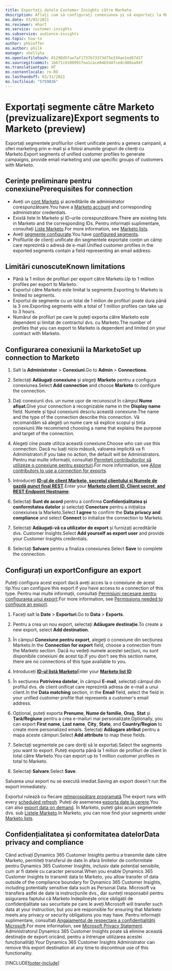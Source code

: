 ```yaml
---
title: Exportați datele Customer Insights către Marketo
description: Aflați cum să configurați conexiunea și să exportați la Marketo.
ms.date: 03/03/2021
ms.reviewer: mhart
ms.service: customer-insights
ms.subservice: audience-insights
ms.topic: how-to
author: phkieffer
ms.author: philk
manager: shellyha
ms.openlocfilehash: 01290d5fae7af1737b73373d75e334ae1ed67d37
ms.sourcegitcommit: 1b671c6100991fea1cace04b5d4fcedcd88aa94f
ms.translationtype: HT
ms.contentlocale: ro-RO
ms.lasthandoff: 03/31/2021
ms.locfileid: "5759836"
---
```

# <a name="export-segments-to-marketo-preview"></a><span data-ttu-id="9b3bd-103">Exportați segmente către Marketo (previzualizare)</span><span class="sxs-lookup"><span data-stu-id="9b3bd-103">Export segments to Marketo (preview)</span></span>

<span data-ttu-id="9b3bd-104">Exportați segmentele profilurilor client unificate pentru a genera campanii, a oferi marketing prin e-mail și a folosi anumite grupuri de clienți cu Marketo.</span><span class="sxs-lookup"><span data-stu-id="9b3bd-104">Export segments of unified customer profiles to generate campaigns, provide email marketing and use specific groups of customers with Marketo.</span></span>

## <a name="prerequisites-for-connection"></a><span data-ttu-id="9b3bd-105">Cerințe preliminare pentru conexiune</span><span class="sxs-lookup"><span data-stu-id="9b3bd-105">Prerequisites for connection</span></span>

-   <span data-ttu-id="9b3bd-106">Aveți un [cont Marketo](https://login.marketo.com/) și acreditările de administrator corespunzătoare.</span><span class="sxs-lookup"><span data-stu-id="9b3bd-106">You have a [Marketo account](https://login.marketo.com/) and corresponding administrator credentials.</span></span>
-   <span data-ttu-id="9b3bd-107">Există liste în Marketo și ID-urile corespunzătoare.</span><span class="sxs-lookup"><span data-stu-id="9b3bd-107">There are existing lists in Marketo and the corresponding IDs.</span></span> <span data-ttu-id="9b3bd-108">Pentru informații suplimentare, consultați [Liste Marketo](https://docs.marketo.com/display/public/DOCS/Understanding+Static+Lists).</span><span class="sxs-lookup"><span data-stu-id="9b3bd-108">For more information, see [Marketo lists](https://docs.marketo.com/display/public/DOCS/Understanding+Static+Lists).</span></span>
-   <span data-ttu-id="9b3bd-109">Aveți [segmente configurate](segments.md).</span><span class="sxs-lookup"><span data-stu-id="9b3bd-109">You have [configured segments](segments.md).</span></span>
-   <span data-ttu-id="9b3bd-110">Profilurile de clienți unificate din segmentele exportate conțin un câmp care reprezintă o adresă de e-mail.</span><span class="sxs-lookup"><span data-stu-id="9b3bd-110">Unified customer profiles in the exported segments contain a field representing an email address.</span></span>

## <a name="known-limitations"></a><span data-ttu-id="9b3bd-111">Limitări cunoscute</span><span class="sxs-lookup"><span data-stu-id="9b3bd-111">Known limitations</span></span>

- <span data-ttu-id="9b3bd-112">Până la 1 milion de profiluri per export către Marketo.</span><span class="sxs-lookup"><span data-stu-id="9b3bd-112">Up to 1 million profiles per export to Marketo.</span></span>
- <span data-ttu-id="9b3bd-113">Exportul către Marketo este limitat la segmente.</span><span class="sxs-lookup"><span data-stu-id="9b3bd-113">Exporting to Marketo is limited to segments.</span></span>
- <span data-ttu-id="9b3bd-114">Exportul de segmente cu un total de 1 milion de profiluri poate dura până la 3 ore.</span><span class="sxs-lookup"><span data-stu-id="9b3bd-114">Exporting segments with a total of 1 million profiles can take up to 3 hours.</span></span> 
- <span data-ttu-id="9b3bd-115">Numărul de profiluri pe care le puteți exporta către Marketo este dependent și limitat de contractul dvs. cu Marketo.</span><span class="sxs-lookup"><span data-stu-id="9b3bd-115">The number of profiles that you can export to Marketo is dependent and limited on your contract with Marketo.</span></span>

## <a name="set-up-connection-to-marketo"></a><span data-ttu-id="9b3bd-116">Configurarea conexiunii la Marketo</span><span class="sxs-lookup"><span data-stu-id="9b3bd-116">Set up connection to Marketo</span></span>

1. <span data-ttu-id="9b3bd-117">Salt la **Administrator** > **Conexiuni**.</span><span class="sxs-lookup"><span data-stu-id="9b3bd-117">Go to **Admin** > **Connections**.</span></span>

1. <span data-ttu-id="9b3bd-118">Selectați **Adăugați conexiune** și alegeți **Marketo** pentru a configura conexiunea.</span><span class="sxs-lookup"><span data-stu-id="9b3bd-118">Select **Add connection** and choose **Marketo** to configure the connection.</span></span>

1. <span data-ttu-id="9b3bd-119">Dați conexiunii dvs. un nume ușor de recunoscut în câmpul **Nume afișat**.</span><span class="sxs-lookup"><span data-stu-id="9b3bd-119">Give your connection a recognizable name in the **Display name** field.</span></span> <span data-ttu-id="9b3bd-120">Numele și tipul conexiunii descriu această conexiune.</span><span class="sxs-lookup"><span data-stu-id="9b3bd-120">The name and the type of the connection describe this connection.</span></span> <span data-ttu-id="9b3bd-121">Vă recomandăm să alegeți un nume care să explice scopul și ținta conexiunii.</span><span class="sxs-lookup"><span data-stu-id="9b3bd-121">We recommend choosing a name that explains the purpose and target of the connection.</span></span>

1. <span data-ttu-id="9b3bd-122">Alegeți cine poate utiliza această conexiune.</span><span class="sxs-lookup"><span data-stu-id="9b3bd-122">Choose who can use this connection.</span></span> <span data-ttu-id="9b3bd-123">Dacă nu luați nicio măsură, valoarea implicită va fi Administratori.</span><span class="sxs-lookup"><span data-stu-id="9b3bd-123">If you take no action, the default will be Administrators.</span></span> <span data-ttu-id="9b3bd-124">Pentru mai multe informații, consultați [Permiteți contribuitorilor să utilizeze o conexiune pentru exporturi](connections.md#allow-contributors-to-use-a-connection-for-exports).</span><span class="sxs-lookup"><span data-stu-id="9b3bd-124">For more information, see [Allow contributors to use a connection for exports](connections.md#allow-contributors-to-use-a-connection-for-exports).</span></span>

1. <span data-ttu-id="9b3bd-125">Introduceți **[ID-ul de client Marketo, secretul clientului și Numele de gazdă punct final REST](https://developers.marketo.com/rest-api/authentication/)**.</span><span class="sxs-lookup"><span data-stu-id="9b3bd-125">Enter your **[Marketo client ID, Client secret, and REST Endpoint Hostname](https://developers.marketo.com/rest-api/authentication/)**.</span></span>

1. <span data-ttu-id="9b3bd-126">Selectați **Sunt de acord** pentru a confirma **Confidențialitatea și conformitatea datelor** și selectați **Conectare** pentru a inițializa conexiunea la Marketo.</span><span class="sxs-lookup"><span data-stu-id="9b3bd-126">Select **I agree** to confirm the **Data privacy and compliance** and select **Connect** to initialize the connection to Marketo.</span></span>

1. <span data-ttu-id="9b3bd-127">Selectați **Adăugați-vă ca utilizator de export** și furnizați acreditările dvs. Customer Insights.</span><span class="sxs-lookup"><span data-stu-id="9b3bd-127">Select **Add yourself as export user** and provide your Customer Insights credentials.</span></span>

1. <span data-ttu-id="9b3bd-128">Selectați **Salvare** pentru a finaliza conexiunea.</span><span class="sxs-lookup"><span data-stu-id="9b3bd-128">Select **Save** to complete the connection.</span></span>

## <a name="configure-an-export"></a><span data-ttu-id="9b3bd-129">Configurați un export</span><span class="sxs-lookup"><span data-stu-id="9b3bd-129">Configure an export</span></span>

<span data-ttu-id="9b3bd-130">Puteți configura acest export dacă aveți acces la o conexiune de acest tip.</span><span class="sxs-lookup"><span data-stu-id="9b3bd-130">You can configure this export if you have access to a connection of this type.</span></span> <span data-ttu-id="9b3bd-131">Pentru mai multe informații, consultați [Permisiuni necesare pentru configurarea unui export](export-destinations.md#set-up-a-new-export).</span><span class="sxs-lookup"><span data-stu-id="9b3bd-131">For more information, see [Permissions needed to configure an export](export-destinations.md#set-up-a-new-export).</span></span>

1. <span data-ttu-id="9b3bd-132">Faceți salt la **Date** > **Exporturi**.</span><span class="sxs-lookup"><span data-stu-id="9b3bd-132">Go to **Data** > **Exports**.</span></span>

1. <span data-ttu-id="9b3bd-133">Pentru a crea un nou export, selectați **Adăugare destinație**.</span><span class="sxs-lookup"><span data-stu-id="9b3bd-133">To create a new export, select **Add destination**.</span></span>

1. <span data-ttu-id="9b3bd-134">În câmpul **Conexiune pentru export**, alegeți o conexiune din secțiunea Marketo.</span><span class="sxs-lookup"><span data-stu-id="9b3bd-134">In the **Connection for export** field, choose a connection from the Marketo section.</span></span> <span data-ttu-id="9b3bd-135">Dacă nu vedeți numele acestei secțiuni, nu sunt disponibile conexiuni de acest tip.</span><span class="sxs-lookup"><span data-stu-id="9b3bd-135">If you don't see this section name, there are no connections of this type available to you.</span></span>

1. <span data-ttu-id="9b3bd-136">Introduceți **[ID-ul listă Marketo](https://docs.marketo.com/display/public/DOCS/Understanding+Static+Lists)**</span><span class="sxs-lookup"><span data-stu-id="9b3bd-136">Enter your **[Marketo list ID](https://docs.marketo.com/display/public/DOCS/Understanding+Static+Lists)**</span></span> 

1. <span data-ttu-id="9b3bd-137">În secțiunea **Potrivirea datelor**, în câmpul **E-mail**, selectați câmpul din profilul dvs. de client unificat care reprezintă adresa de e-mail a unui client.</span><span class="sxs-lookup"><span data-stu-id="9b3bd-137">In the **Data matching** section, in the **Email** field, select the field in your unified customer profile that represents a customer's email address.</span></span> 

1. <span data-ttu-id="9b3bd-138">Opțional, puteți exporta **Prenume**, **Nume de familie**, **Oraș**, **Stat** și **Țară/Regiune** pentru a crea e-mailuri mai personalizate.</span><span class="sxs-lookup"><span data-stu-id="9b3bd-138">Optionally, you can export **First name**, **Last name**, **City**, **State**, and **Country/Region**  to create more personalized emails.</span></span> <span data-ttu-id="9b3bd-139">Selectați **Adăugare atribut** pentru a mapa aceste câmpuri.</span><span class="sxs-lookup"><span data-stu-id="9b3bd-139">Select **Add attribute** to map these fields.</span></span>

1. <span data-ttu-id="9b3bd-140">Selectați segmentele pe care doriți să le exportați.</span><span class="sxs-lookup"><span data-stu-id="9b3bd-140">Select the segments you want to export.</span></span> <span data-ttu-id="9b3bd-141">Puteți exporta până la 1 milion de profiluri de client în total către Marketo.</span><span class="sxs-lookup"><span data-stu-id="9b3bd-141">You can export up to 1 million customer profiles in total to Marketo.</span></span>

1. <span data-ttu-id="9b3bd-142">Selectați **Salvare**.</span><span class="sxs-lookup"><span data-stu-id="9b3bd-142">Select **Save**.</span></span>

<span data-ttu-id="9b3bd-143">Salvarea unui export nu se execută imediat.</span><span class="sxs-lookup"><span data-stu-id="9b3bd-143">Saving an export doesn't run the export immediately.</span></span>

<span data-ttu-id="9b3bd-144">Exportul rulează cu fiecare [reîmprospătare programată](system.md#schedule-tab).</span><span class="sxs-lookup"><span data-stu-id="9b3bd-144">The export runs with every [scheduled refresh](system.md#schedule-tab).</span></span> <span data-ttu-id="9b3bd-145">Puteți de asemenea [exporta date la cerere](export-destinations.md#run-exports-on-demand).</span><span class="sxs-lookup"><span data-stu-id="9b3bd-145">You can also [export data on demand](export-destinations.md#run-exports-on-demand).</span></span> <span data-ttu-id="9b3bd-146">În Marketo, puteți găsi acum segmentele dvs. sub [Listele Marketo](ttps://docs.marketo.com/display/public/DOCS/Understanding+Static+Lists).</span><span class="sxs-lookup"><span data-stu-id="9b3bd-146">In Marketo, you can now find your segments under [Marketo lists](ttps://docs.marketo.com/display/public/DOCS/Understanding+Static+Lists).</span></span>


## <a name="data-privacy-and-compliance"></a><span data-ttu-id="9b3bd-147">Confidențialitatea și conformitatea datelor</span><span class="sxs-lookup"><span data-stu-id="9b3bd-147">Data privacy and compliance</span></span>

<span data-ttu-id="9b3bd-148">Când activați Dynamics 365 Customer Insights pentru a transmite date către Marketo, permiteți transferul de date în afara limitelor de conformitate pentru Dynamics 365 Customer Insights, inclusiv date potențial sensibile, cum ar fi datele cu caracter personal.</span><span class="sxs-lookup"><span data-stu-id="9b3bd-148">When you enable Dynamics 365 Customer Insights to transmit data to Marketo, you allow transfer of data outside of the compliance boundary for Dynamics 365 Customer Insights, including potentially sensitive data such as Personal Data.</span></span> <span data-ttu-id="9b3bd-149">Microsoft va transfera astfel de date la instrucțiunile dvs., dar sunteți responsabil pentru asigurarea faptului că Marketo îndeplinește orice obligații de confidențialitate sau securitate pe care le aveți.</span><span class="sxs-lookup"><span data-stu-id="9b3bd-149">Microsoft will transfer such data at your instruction, but you are responsible for ensuring that Marketo meets any privacy or security obligations you may have.</span></span> <span data-ttu-id="9b3bd-150">Pentru informații suplimentare, consultați [Angajamentul de respectare a confidențialității Microsoft](https://go.microsoft.com/fwlink/?linkid=396732).</span><span class="sxs-lookup"><span data-stu-id="9b3bd-150">For more information, see [Microsoft Privacy Statement](https://go.microsoft.com/fwlink/?linkid=396732).</span></span>
<span data-ttu-id="9b3bd-151">Administratorul Dynamics 365 Customer Insights poate să elimine această destinație de export oricând, pentru a întrerupe utilizarea acestei funcționalități.</span><span class="sxs-lookup"><span data-stu-id="9b3bd-151">Your Dynamics 365 Customer Insights Administrator can remove this export destination at any time to discontinue use of this functionality.</span></span>


[!INCLUDE[footer-include](../includes/footer-banner.md)]